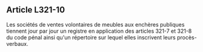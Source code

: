 Article L321-10
----
Les sociétés de ventes volontaires de meubles aux enchères publiques tiennent
jour par jour un registre en application des articles 321-7 et 321-8 du code
pénal ainsi qu'un répertoire sur lequel elles inscrivent leurs procès-verbaux.
